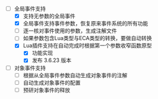 - [ ] 全局事件支持
  - [x] 支持无参数的全局事件
  - [x] 全局事件支持事件参数，恢复原来事件系统的所有功能
  - [ ] 逐一核对事件使用的参数，生成注解文件
  - [ ] 如果参数包含Lua类型与ECA类型的转换，要做自动转换
  - [x] Lua插件支持在自动完成时根据第一个参数收窄函数原型
    - [x] 功能实现
    - [x] 发布 3.6.23 版本
- [ ] 对象事件支持
  - [ ] 根据从全局事件参数自动生成对象事件的注解
  - [ ] 自动生成对象事件的配置
  - [ ] 预研对象事件的释放
